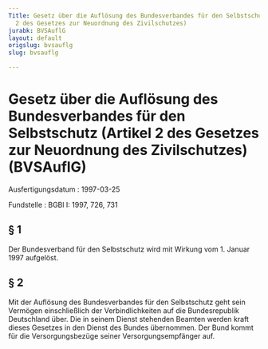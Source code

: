 ```yaml
---
Title: Gesetz über die Auflösung des Bundesverbandes für den Selbstschutz (Artikel
  2 des Gesetzes zur Neuordnung des Zivilschutzes)
jurabk: BVSAuflG
layout: default
origslug: bvsauflg
slug: bvsauflg

---
```


# Gesetz über die Auflösung des Bundesverbandes für den Selbstschutz (Artikel 2 des Gesetzes zur Neuordnung des Zivilschutzes) (BVSAuflG)

Ausfertigungsdatum
:   1997-03-25

Fundstelle
:   BGBl I: 1997, 726, 731

## § 1

Der Bundesverband für den Selbstschutz wird mit Wirkung vom 1. Januar
1997 aufgelöst.

## § 2

Mit der Auflösung des Bundesverbandes für den Selbstschutz geht sein
Vermögen einschließlich der Verbindlichkeiten auf die Bundesrepublik
Deutschland über. Die in seinem Dienst stehenden Beamten werden kraft
dieses Gesetzes in den Dienst des Bundes übernommen. Der Bund kommt
für die Versorgungsbezüge seiner Versorgungsempfänger auf.

